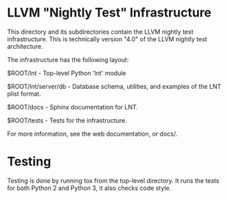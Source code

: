 LLVM "Nightly Test" Infrastructure
==================================

This directory and its subdirectories contain the LLVM nightly test
infrastructure. This is technically version "4.0" of the LLVM nightly test
architecture.

The infrastructure has the following layout:

 $ROOT/lnt - Top-level Python 'lnt' module

 $ROOT/lnt/server/db - Database schema, utilities, and examples of the LNT plist format.

 $ROOT/docs - Sphinx documentation for LNT.

 $ROOT/tests - Tests for the infrastructure.

For more information, see the web documentation, or docs/.

Testing
=======

Testing is done by running tox from the top-level directory. It runs the tests
for both Python 2 and Python 3, it also checks code style.
